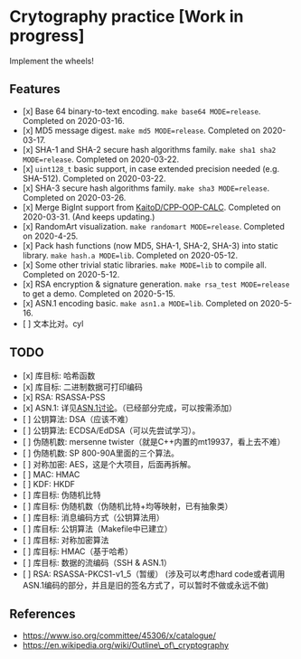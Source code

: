 Crytography practice \[Work in progress\]
=========================================

Implement the wheels!

Features
--------

-   \[x\] Base 64 binary-to-text encoding. `make base64 MODE=release`. Completed on 2020-03-16.
-   \[x\] MD5 message digest. `make md5 MODE=release`. Completed on 2020-03-17.
-   \[x\] SHA-1 and SHA-2 secure hash algorithms family. `make sha1 sha2 MODE=release`. Completed on 2020-03-22.
-   \[x\] `uint128_t` basic support, in case extended precision needed (e.g. SHA-512). Completed on 2020-03-22.
-   \[x\] SHA-3 secure hash algorithms family. `make sha3 MODE=release`. Completed on 2020-03-26.
-   \[x\] Merge BigInt support from [KaitoD/CPP-OOP-CALC]. Completed on 2020-03-31. (And keeps updating.)
-   \[x\] RandomArt visualization. `make randomart MODE=release`. Completed on 2020-4-25.
-   \[x\] Pack hash functions (now MD5, SHA-1, SHA-2, SHA-3) into static library. `make hash.a MODE=lib`. Completed on 2020-05-12.
-   \[x\] Some other trivial static libraries. `make MODE=lib` to compile all. Completed on 2020-5-12.
-   \[x\] RSA encryption & signature generation. `make rsa_test MODE=release` to get a demo. Completed on 2020-5-15.
-   \[x\] ASN.1 encoding basic. `make asn1.a MODE=lib`. Completed on 2020-5-16.
-   \[ \] 文本比对。cyl

TODO
----

-   \[x\] 库目标: 哈希函数
-   \[x\] 库目标: 二进制数据可打印编码
-   \[x\] RSA: RSASSA-PSS
-   \[x\] ASN.1: 详见[ASN.1讨论]。（已经部分完成，可以按需添加）
-   \[ \] 公钥算法: DSA（应该不难）
-   \[ \] 公钥算法: ECDSA/EdDSA（可以先尝试学习）。
-   \[ \] 伪随机数: mersenne twister（就是C++内置的mt19937，看上去不难）
-   \[ \] 伪随机数: SP 800-90A里面的三个算法。
-   \[ \] 对称加密: AES，这是个大项目，后面再拆解。
-   \[ \] MAC: HMAC
-   \[ \] KDF: HKDF
-   \[ \] 库目标: 伪随机比特
-   \[ \] 库目标: 伪随机数（伪随机比特+均等映射，已有抽象类）
-   \[ \] 库目标: 消息编码方式（公钥算法用）
-   \[ \] 库目标: 公钥算法（Makefile中已建立）
-   \[ \] 库目标: 对称加密算法
-   \[ \] 库目标: HMAC（基于哈希）
-   \[ \] 库目标: 数据的流编码（SSH & ASN.1）
-   \[ \] RSA: RSASSA-PKCS1-v1\_5（暂缓） (涉及可以考虑hard code或者调用ASN.1编码的部分，并且是旧的签名方式了，可以暂时不做或永远不做)

References
----------

-   https://www.iso.org/committee/45306/x/catalogue/
-   https://en.wikipedia.org/wiki/Outline\_of\_cryptography

  [KaitoD/CPP-OOP-CALC]: https://github.com/KaitoD/CPP-OOP-CALC
  [ASN.1讨论]: https://github.com/weiz0823/crypto_practice/issues/3
